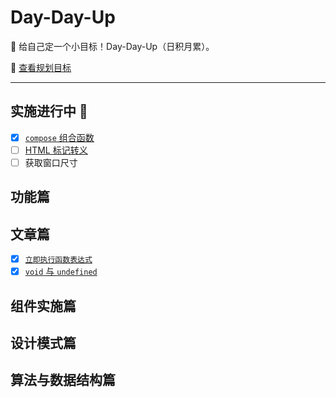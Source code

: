 # Day-Day-Up

💪 给自己定一个小目标！Day-Day-Up（日积月累）。

🎯 [查看规划目标](./list.md)

---

## 实施进行中 🚧

- [x] [`compose` 组合函数](./Article/compose.md)
- [ ] [HTML 标记转义](./Functional/htmlEscape.md)
- [ ] 获取窗口尺寸

## 功能篇

## 文章篇
- [x] [`立即执行函数表达式`](./Article/immediately-invoked-function-expression.md)
- [x] [`void` 与 `undefined`](./Article/void-and-undefined.md)

## 组件实施篇

## 设计模式篇

## 算法与数据结构篇

